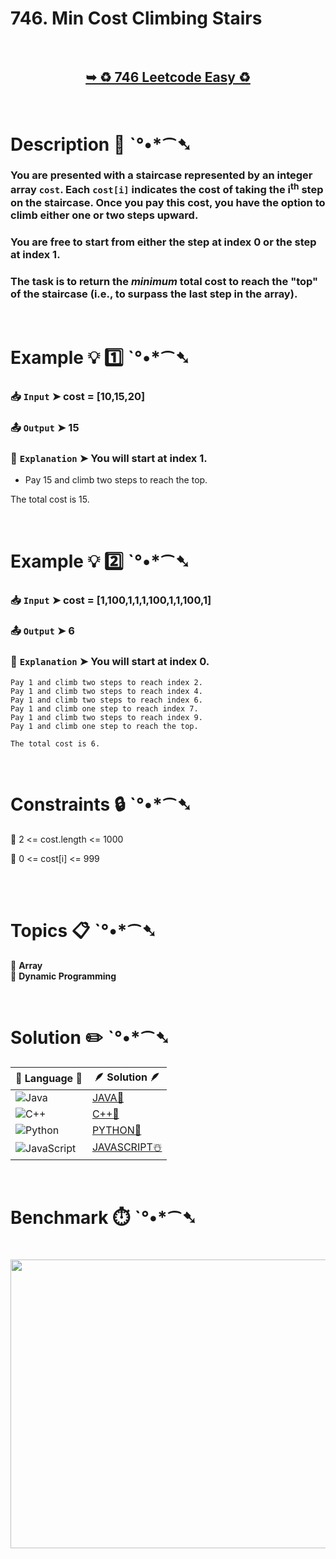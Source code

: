 # 746. Min Cost Climbing Stairs

</br>

<h2 align="center"> 

<a href="https://leetcode.com/problems/min-cost-climbing-stairs/description/"><strong>➥ ♻️ 746 Leetcode Easy ♻️ </strong></a>
</h2>

</br>

# Description 📜 ˋ°•*⁀➷

### You are presented with a staircase represented by an integer array `cost`. Each `cost[i]` indicates the cost of taking the i<sup>th</sup> step on the staircase. Once you pay this cost, you have the option to climb either one or two steps upward.

### You are free to start from either the step at index 0 or the step at index 1.

### The task is to return the *minimum* total cost to reach the "top" of the staircase (i.e., to surpass the last step in the array).

</br>

# Example 💡 1️⃣ ˋ°•*⁀➷

  ### 📥 `Input`  ➤ cost = [10,15,20]

  ### 📤 `Output`  ➤ 15

  ### 🔦 `Explanation`  ➤ You will start at index 1.

- Pay 15 and climb two steps to reach the top.

The total cost is 15.

</br>

# Example 💡 2️⃣ ˋ°•*⁀➷

  ### 📥 `Input` ➤ cost = [1,100,1,1,1,100,1,1,100,1]

  ### 📤 `Output`  ➤ 6

  ### 🔦 `Explanation`  ➤ You will start at index 0.

```JS
Pay 1 and climb two steps to reach index 2.
Pay 1 and climb two steps to reach index 4.
Pay 1 and climb two steps to reach index 6.
Pay 1 and climb one step to reach index 7.
Pay 1 and climb two steps to reach index 9.
Pay 1 and climb one step to reach the top.

The total cost is 6.
```

</br>

# Constraints 🔒 ˋ°•*⁀➷

🔹 2 <= cost.length <= 1000 </br>

🔹 0 <= cost[i] <= 999 </br>

</br>

</br>

# Topics 📋 ˋ°•*⁀➷

🔸 **Array**  </br>
🔸 **Dynamic Programming**  </br>

</br>

# Solution ✏️ ˋ°•*⁀➷

| 📒 Language 📒  | 🪶 Solution 🪶 |
| ------------- | ------------- |
|  ![Java](https://img.shields.io/badge/java-%23ED8B00.svg?style=for-the-badge&logo=openjdk&logoColor=white)  | [JAVA🍁]() |
|  ![C++](https://img.shields.io/badge/c++-%2300599C.svg?style=for-the-badge&logo=c%2B%2B&logoColor=white)  | [C++🎲]()  |
|  ![Python](https://img.shields.io/badge/python-3670A0?style=for-the-badge&logo=python&logoColor=ffdd54)    | [PYTHON🍰]() |
| ![JavaScript](https://img.shields.io/badge/javascript-%23323330.svg?style=for-the-badge&logo=javascript&logoColor=%23F7DF1E)   | [JAVASCRIPT☃️]() |

</br>

# Benchmark ⏱️ ˋ°•*⁀➷

<h1  align="center" >

<img src ="" width = "700px" height="462px" />

</h1>
